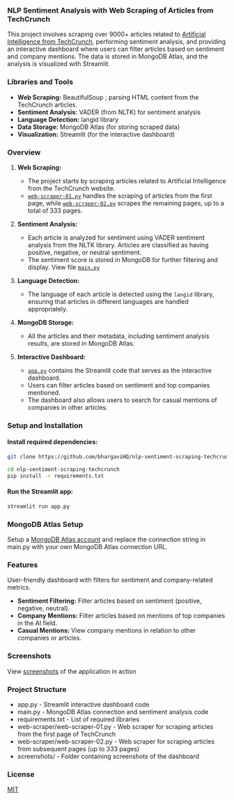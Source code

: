 ### NLP Sentiment Analysis with Web Scraping of Articles from TechCrunch
This project involves scraping over 9000+ articles related to [Artificial Intelligence from TechCrunch](https://techcrunch.com/category/artificial-intelligence/), performing sentiment analysis, and providing an interactive dashboard where users can filter articles based on sentiment and company mentions. The data is stored in MongoDB Atlas, and the analysis is visualized with Streamlit.

### Libraries and Tools

- **Web Scraping:** BeautifulSoup ; parsing HTML content from the TechCrunch articles.
- **Sentiment Analysis:** VADER (from NLTK) for sentiment analysis
- **Language Detection:** langid library
- **Data Storage:** MongoDB Atlas (for storing scraped data)
- **Visualization:** Streamlit (for the interactive dashboard)

###  Overview

1. **Web Scraping:** 
   - The project starts by scraping articles related to Artificial Intelligence from the TechCrunch website.
   - [`web-scraper-01.py`](https://github.com/bhargaviHQ/nlp-sentiment-scraping-techcrunch/tree/main/web-scraper/web-scraper-01.py) handles the scraping of articles from the first page, while [`web-scraper-02.py`](https://github.com/bhargaviHQ/nlp-sentiment-scraping-techcrunch/tree/main/web-scraper/web-scraper-02.py) scrapes the remaining pages, up to a total of 333 pages.
   
2. **Sentiment Analysis:** 
   - Each article is analyzed for sentiment using VADER sentiment analysis from the NLTK library. Articles are classified as having positive, negative, or neutral sentiment.
   - The sentiment score is stored in MongoDB for further filtering and display. View file [`main.py`](https://github.com/bhargaviHQ/nlp-sentiment-scraping-techcrunch/blob/main/main.py)

3. **Language Detection:** 
   - The language of each article is detected using the `langid` library, ensuring that articles in different languages are handled appropriately.

4. **MongoDB Storage:** 
   - All the articles and their metadata, including sentiment analysis results, are stored in MongoDB Atlas.

5. **Interactive Dashboard:**
   - [`app.py`](https://github.com/bhargaviHQ/nlp-sentiment-scraping-techcrunch/blob/main/app.py) contains the Streamlit code that serves as the interactive dashboard.
   - Users can filter articles based on sentiment and top companies mentioned.
   - The dashboard also allows users to search for casual mentions of companies in other articles.

###  Setup and Installation

####  Install required dependencies:

```bash
git clone https://github.com/bhargaviHQ/nlp-sentiment-scraping-techcrunch.git
```
```bash
cd nlp-sentiment-scraping-techcrunch
pip install -r requirements.txt
```
#### Run the Streamlit app:

```bash
streamlit run app.py
```
 
### MongoDB Atlas Setup
Setup a [MongoDB Atlas account](https://www.mongodb.com/docs/guides/atlas/account/) and replace the connection string in main.py with your own MongoDB Atlas connection URL.

###  Features
User-friendly dashboard with filters for sentiment and company-related metrics.
- **Sentiment Filtering:** Filter articles based on sentiment (positive, negative, neutral).
- **Company Mentions:** Filter articles based on mentions of top companies in the AI field.
- **Casual Mentions:** View company mentions in relation to other companies or articles.

###  Screenshots
View [screenshots](https://github.com/bhargaviHQ/nlp-sentiment-scraping-techcrunch/tree/main/screenshots) of the application in action

###  Project Structure
- app.py - Streamlit interactive dashboard code
- main.py - MongoDB Atlas connection and sentiment analysis code
- requirements.txt - List of required libraries
- web-scraper/web-scraper-01.py - Web scraper for scraping articles from the first page of TechCrunch
- web-scraper/web-scraper-02.py - Web scraper for scraping articles from subsequent pages (up to 333 pages)
- screenshots/ - Folder containing screenshots of the dashboard


### License

[MIT](https://choosealicense.com/licenses/mit/)
